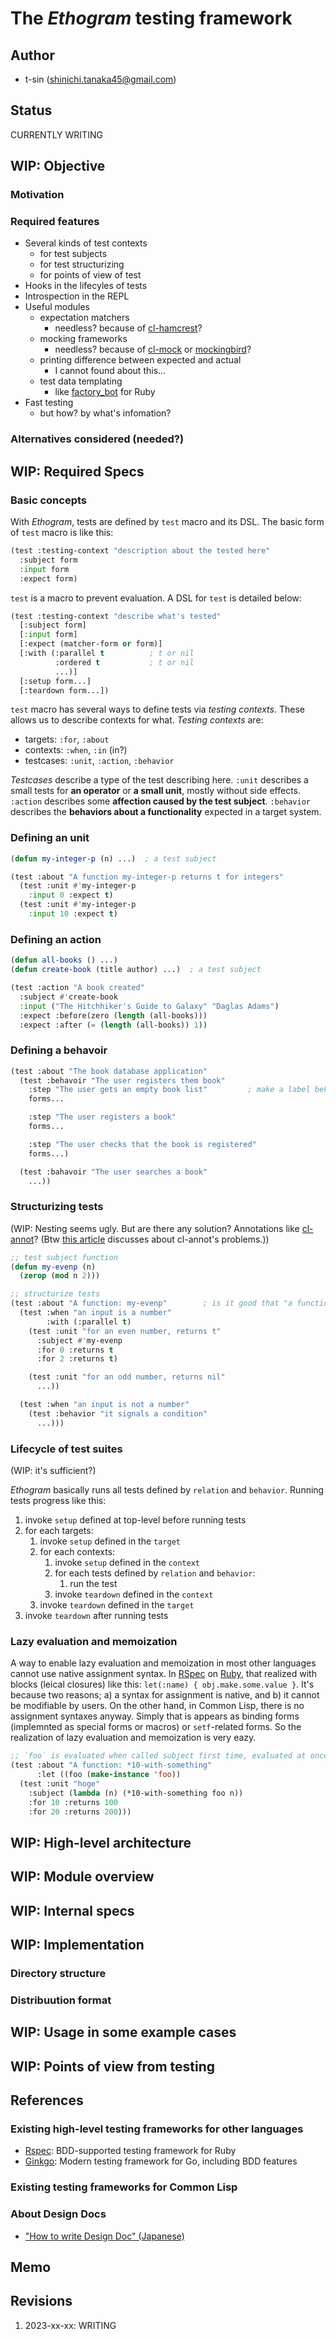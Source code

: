 # The *Ethogram* testing framework

## Author

- t-sin (<shinichi.tanaka45@gmail.com>)

## Status

CURRENTLY WRITING

## WIP: Objective

### Motivation

### Required features

- Several kinds of test contexts
    - for test subjects
    - for test structurizing
    - for points of view of test
- Hooks in the lifecyles of tests
- Introspection in the REPL
- Useful modules
    - expectation matchers
        - needless? because of [cl-hamcrest](https://github.com/40ants/cl-hamcrest)?
    - mocking frameworks
        - needless? because of [cl-mock](https://github.com/Ferada/cl-mock) or [mockingbird](https://github.com/Chream/mockingbird)?
    - printing difference between expected and actual
        - I cannot found about this...
    - test data templating
        - like [factory_bot](https://github.com/thoughtbot/factory_bot) for Ruby
- Fast testing
    - but how? by what's infomation?

### Alternatives considered (needed?)

## WIP: Required Specs

### Basic concepts 

With *Ethogram*, tests are defined by `test` macro and its DSL. The basic form of `test` macro is like this:

```lisp
(test :testing-context "description about the tested here"
  :subject form
  :input form
  :expect form)
```

`test` is a macro to prevent evaluation. A DSL for `test` is detailed below:

```lisp
(test :testing-context "describe what's tested"
  [:subject form]
  [:input form]
  [:expect (matcher-form or form)]
  [:with (:parallel t          ; t or nil
          :ordered t           ; t or nil
          ...)]
  [:setup form...]
  [:teardown form...])
```

`test` macro has several ways to define tests via *testing contexts*. These allows us to describe contexts for what. *Testing contexts* are:

- targets: `:for`, `:about`
- contexts: `:when`, `:in` (in?)
- testcases: `:unit`, `:action`, `:behavior`

*Testcases* describe a type of the test describing here. `:unit` describes a small tests for **an operator** or **a small unit**, mostly without side effects. `:action` describes some **affection caused by the test subject**. `:behavior` describes the **behaviors about a functionality** expected in a target system.

### Defining an unit

```lisp
(defun my-integer-p (n) ...)  ; a test subject

(test :about "A function my-integer-p returns t for integers"
  (test :unit #'my-integer-p
    :input 0 :expect t)
  (test :unit #'my-integer-p
    :input 10 :expect t)
```

### Defining an action

```lisp
(defun all-books () ...)
(defun create-book (title author) ...)  ; a test subject

(test :action "A book created"
  :subject #'create-book
  :input ("The Hitchhiker's Guide to Galaxy" "Daglas Adams")
  :expect :before(zero (length (all-books)))
  :expect :after (= (length (all-books)) 1))
```

### Defining a behavoir

```lisp
(test :about "The book database application"
  (test :behavoir "The user registers them book"
    :step "The user gets an empty book list"         ; make a label behavior-forms1 below. :step is temporal name...
    forms...

    :step "The user registers a book"
    forms...

    :step "The user checks that the book is registered"
    forms...)

  (test :bahavoir "The user searches a book"
    ...))
```

### Structurizing tests

(WIP: Nesting seems ugly. But are there any solution? Annotations like [cl-annot](https://github.com/m2ym/cl-annot)? (Btw [this article](https://y2q-actionman.hatenablog.com/entry/2019/12/20/) discusses about cl-annot's problems.))

```lisp
;; test subject function
(defun my-evenp (n)
  (zerop (mod n 2)))

;; structurize tests
(test :about "A function: my-evenp"        ; is it good that "a function" is keyword, for grouping or something...?
  (test :when "an input is a number"
        :with (:parallel t)
    (test :unit "for an even number, returns t"
      :subject #'my-evenp
      :for 0 :returns t
      :for 2 :returns t)

    (test :unit "for an odd number, returns nil"
      ...))

  (test :when "an input is not a number"
    (test :behavior "it signals a condition"
      ...)))
```

### Lifecycle of test suites

(WIP: it's sufficient?)

*Ethogram* basically runs all tests defined by `relation` and `behavior`. Running tests progress like this:

1. invoke `setup` defined at top-level before running tests
2. for each targets:
    1. invoke `setup` defined in the `target`
    2. for each contexts:
        1. invoke `setup` defined in the `context`
        2. for each tests defined by `relation` and `behavior`:
            1. run the test
        3. invoke `teardown` defined in the `context`
    3. invoke `teardown` defined in the `target`
3. invoke `teardown` after running tests

### Lazy evaluation and memoization

A way to enable lazy evaluation and memoization in most other languages cannot use native assignment syntax. In [RSpec](https://rspec.info) on [Ruby](https://www.ruby-lang.org/), that realized with blocks (leical closures) like this: `let(:name) { obj.make.some.value }`. It's because two reasons; a) a syntax for assignment is native, and b) it cannot be modifiable by users. On the other hand, in Common Lisp, there is no assignment syntaxes anyway. Simply that is appears as binding forms (implemnted as special forms or macros) or `setf`-related forms. So the realization of lazy evaluation and memoization is very eazy.

```lisp
;; `foo` is evaluated when called subject first time, evaluated at once and memoized
(test :about "A function: *10-with-something"
      :let ((foo (make-instance 'foo))
  (test :unit "hoge"
    :subject (lambda (n) (*10-with-something foo n))
    :for 10 :returns 100
    :for 20 :returns 200)))
```

## WIP: High-level architecture

## WIP: Module overview

## WIP: Internal specs

## WIP: Implementation

### Directory structure
### Distribuution format

## WIP: Usage in some example cases

## WIP: Points of view from testing

## References

### Existing high-level testing frameworks for other languages

- [Rspec](https://github.com/rspec/rspec-metagem): BDD-supported testing framework for Ruby
- [Ginkgo](https://github.com/onsi/ginkgo): Modern testing framework for Go, including BDD features

### Existing testing frameworks for Common Lisp

### About Design Docs

- ["How to write Design Doc" (Japanese)](https://zenn.dev/shimakaze_soft/scraps/7a8170927a30cd)

## Memo

## Revisions

1. 2023-xx-xx: WRITING
